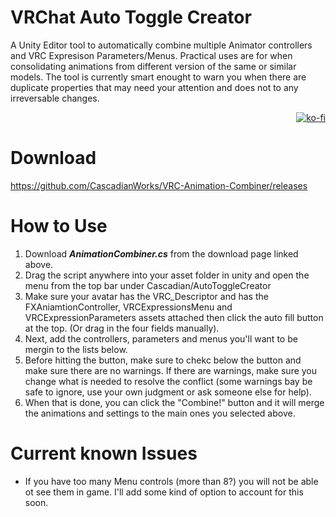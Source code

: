 # VRChat Auto Toggle Creator
A Unity Editor tool to automatically combine multiple Animator controllers and VRC Expresison Parameters/Menus. Practical uses are for when consolidating animations from different version of the same or similar models. The tool is currently smart enought to warn you when there are duplicate properties that may need your attention and does not to any irreversable changes. <p align="right">[![ko-fi](https://ko-fi.com/img/githubbutton_sm.svg)](https://ko-fi.com/N4N06S00V)</p>

# Download
https://github.com/CascadianWorks/VRC-Animation-Combiner/releases

# How to Use
1. Download ***AnimationCombiner.cs*** from the download page linked above.
2. Drag the script anywhere into your asset folder in unity and open the menu from the top bar under Cascadian/AutoToggleCreator
4. Make sure your avatar has the VRC_Descriptor and has the FXAniamtionController, VRCExpressionsMenu and VRCExpressionParameters assets attached then click the auto fill button at the top. (Or drag in the four fields manually).
5. Next, add the controllers, parameters and menus you'll want to be mergin to the lists below.
6. Before hitting the button, make sure to chekc below the button and make sure there are no warnings. If there are warnings, make sure you change what is needed to resolve the conflict (some warnings bay be safe to ignore, use your own judgment or ask someone else for help).
7. When that is done, you can click the "Combine!" button and it will merge the animations and settings to the main ones you selected above.

# Current known Issues
- If you have too many Menu controls (more than 8?) you will not be able ot see them in game. I'll add some kind of option to account for this soon.
